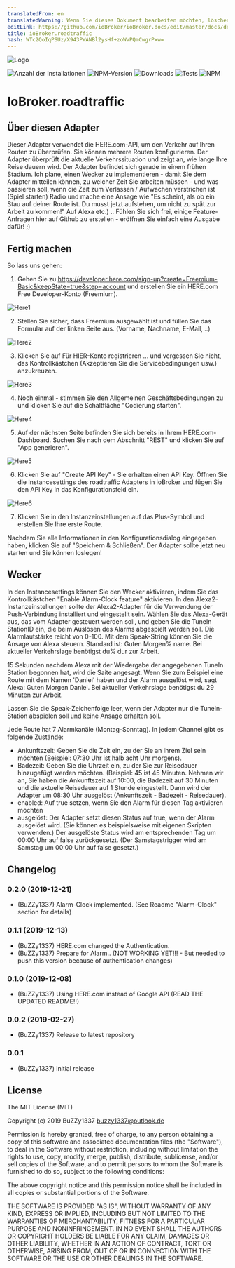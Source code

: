 ```yaml
---
translatedFrom: en
translatedWarning: Wenn Sie dieses Dokument bearbeiten möchten, löschen Sie bitte das Feld "translationsFrom". Andernfalls wird dieses Dokument automatisch erneut übersetzt
editLink: https://github.com/ioBroker/ioBroker.docs/edit/master/docs/de/adapterref/iobroker.roadtraffic/README.md
title: ioBroker.roadtraffic
hash: WTc2QoIqPSUz/X943PWANBl2ysHf+zoWvPQmCwgrPxw=
---
```

![Logo](../../../en/adapterref/iobroker.roadtraffic/admin/roadtraffic.png)

![Anzahl der Installationen](http://iobroker.live/badges/roadtraffic-stable.svg)
![NPM-Version](https://img.shields.io/npm/v/iobroker.roadtraffic.svg)
![Downloads](https://img.shields.io/npm/dm/iobroker.roadtraffic.svg)
![Tests](https://travis-ci.org/BuZZy1337/ioBroker.roadtraffic.svg?branch=master)
![NPM](https://nodei.co/npm/iobroker.roadtraffic.png?downloads=true)

# IoBroker.roadtraffic
## Über diesen Adapter
Dieser Adapter verwendet die HERE.com-API, um den Verkehr auf Ihren Routen zu überprüfen. Sie können mehrere Routen konfigurieren. Der Adapter überprüft die aktuelle Verkehrssituation und zeigt an, wie lange Ihre Reise dauern wird.
Der Adapter befindet sich gerade in einem frühen Stadium. Ich plane, einen Wecker zu implementieren - damit Sie dem Adapter mitteilen können, zu welcher Zeit Sie arbeiten müssen - und was passieren soll, wenn die Zeit zum Verlassen / Aufwachen verstrichen ist (Spiel starten) Radio und mache eine Ansage wie "Es scheint, als ob ein Stau auf deiner Route ist. Du musst jetzt aufstehen, um nicht zu spät zur Arbeit zu kommen!" Auf Alexa etc.) ..
Fühlen Sie sich frei, einige Feature-Anfragen hier auf Github zu erstellen - eröffnen Sie einfach eine Ausgabe dafür! ;)

## Fertig machen
So lass uns gehen:

1. Gehen Sie zu https://developer.here.com/sign-up?create=Freemium-Basic&keepState=true&step=account und erstellen Sie ein HERE.com Free Developer-Konto (Freemium).

![Here1](../../../en/adapterref/iobroker.roadtraffic/img/Here1.png)

2. Stellen Sie sicher, dass Freemium ausgewählt ist und füllen Sie das Formular auf der linken Seite aus. (Vorname, Nachname, E-Mail, ..)

![Here2](../../../en/adapterref/iobroker.roadtraffic/img/Here2.png)

3. Klicken Sie auf Für HIER-Konto registrieren ... und vergessen Sie nicht, das Kontrollkästchen (Akzeptieren Sie die Servicebedingungen usw.) anzukreuzen.

![Here3](../../../en/adapterref/iobroker.roadtraffic/img/Here3.png)

4. Noch einmal - stimmen Sie den Allgemeinen Geschäftsbedingungen zu und klicken Sie auf die Schaltfläche "Codierung starten".

![Here4](../../../en/adapterref/iobroker.roadtraffic/img/Here4.png)

5. Auf der nächsten Seite befinden Sie sich bereits in Ihrem HERE.com-Dashboard. Suchen Sie nach dem Abschnitt "REST" und klicken Sie auf "App generieren".

![Here5](../../../en/adapterref/iobroker.roadtraffic/img/Here5.png)

6. Klicken Sie auf "Create API Key" - Sie erhalten einen API Key. Öffnen Sie die Instancesettings des roadtraffic Adapters in ioBroker und fügen Sie den API Key in das Konfigurationsfeld ein.

![Here6](../../../en/adapterref/iobroker.roadtraffic/img/Here6.png)

7. Klicken Sie in den Instanzeinstellungen auf das Plus-Symbol und erstellen Sie Ihre erste Route.

Nachdem Sie alle Informationen in den Konfigurationsdialog eingegeben haben, klicken Sie auf "Speichern & Schließen".
Der Adapter sollte jetzt neu starten und Sie können loslegen!

## Wecker
In den Instancesettings können Sie den Wecker aktivieren, indem Sie das Kontrollkästchen "Enable Alarm-Clock feature" aktivieren.
In den Alexa2-Instanzeinstellungen sollte der Alexa2-Adapter für die Verwendung der Push-Verbindung installiert und eingestellt sein.
Wählen Sie das Alexa-Gerät aus, das vom Adapter gesteuert werden soll, und geben Sie die TuneIn StationID ein, die beim Auslösen des Alarms abgespielt werden soll.
Die Alarmlautstärke reicht von 0-100.
Mit dem Speak-String können Sie die Ansage von Alexa steuern.
Standard ist: Guten Morgen% name. Bei aktueller Verkehrslage benötigst du% dur zur Arbeit.

15 Sekunden nachdem Alexa mit der Wiedergabe der angegebenen TuneIn Station begonnen hat, wird die Saite angesagt.
Wenn Sie zum Beispiel eine Route mit dem Namen 'Daniel' haben und der Alarm ausgelöst wird, sagt Alexa: Guten Morgen Daniel. Bei aktueller Verkehrslage benötigst du 29 Minuten zur Arbeit.

Lassen Sie die Speak-Zeichenfolge leer, wenn der Adapter nur die TuneIn-Station abspielen soll und keine Ansage erhalten soll.

Jede Route hat 7 Alarmkanäle (Montag-Sonntag).
In jedem Channel gibt es folgende Zustände:

* Ankunftszeit: Geben Sie die Zeit ein, zu der Sie an Ihrem Ziel sein möchten (Beispiel: 07:30 Uhr ist halb acht Uhr morgens).
* Badezeit: Geben Sie die Uhrzeit ein, zu der Sie zur Reisedauer hinzugefügt werden möchten. (Beispiel: 45 ist 45 Minuten. Nehmen wir an, Sie haben die Ankunftszeit auf 10:00, die Badezeit auf 30 Minuten und die aktuelle Reisedauer auf 1 Stunde eingestellt. Dann wird der Adapter um 08:30 Uhr ausgelöst (Ankunftszeit - Badezeit - Reisedauer).
* enabled: Auf true setzen, wenn Sie den Alarm für diesen Tag aktivieren möchten
* ausgelöst: Der Adapter setzt diesen Status auf true, wenn der Alarm ausgelöst wird. (Sie können es beispielsweise mit eigenen Skripten verwenden.) Der ausgelöste Status wird am entsprechenden Tag um 00:00 Uhr auf false zurückgesetzt. (Der Samstagstrigger wird am Samstag um 00:00 Uhr auf false gesetzt.)

## Changelog
### 0.2.0 (2019-12-21)
* (BuZZy1337) Alarm-Clock implemented. (See Readme "Alarm-Clock" section for details)

### 0.1.1 (2019-12-13)
* (BuZZy1337) HERE.com changed the Authentication.
* (BuZZy1337) Prepare for Alarm.. (NOT WORKING YET!!! - But needed to push this version because of authentication changes)

### 0.1.0 (2019-12-08)
* (BuZZy1337) Using HERE.com instead of Google API (READ THE UPDATED README!!)

### 0.0.2 (2019-02-27)
* (BuZZy1337) Release to latest repository

### 0.0.1
* (BuZZy1337) initial release

## License
The MIT License (MIT)

Copyright (c) 2019 BuZZy1337 <buzzy1337@outlook.de>

Permission is hereby granted, free of charge, to any person obtaining a copy
of this software and associated documentation files (the "Software"), to deal
in the Software without restriction, including without limitation the rights
to use, copy, modify, merge, publish, distribute, sublicense, and/or sell
copies of the Software, and to permit persons to whom the Software is
furnished to do so, subject to the following conditions:

The above copyright notice and this permission notice shall be included in
all copies or substantial portions of the Software.

THE SOFTWARE IS PROVIDED "AS IS", WITHOUT WARRANTY OF ANY KIND, EXPRESS OR
IMPLIED, INCLUDING BUT NOT LIMITED TO THE WARRANTIES OF MERCHANTABILITY,
FITNESS FOR A PARTICULAR PURPOSE AND NONINFRINGEMENT. IN NO EVENT SHALL THE
AUTHORS OR COPYRIGHT HOLDERS BE LIABLE FOR ANY CLAIM, DAMAGES OR OTHER
LIABILITY, WHETHER IN AN ACTION OF CONTRACT, TORT OR OTHERWISE, ARISING FROM,
OUT OF OR IN CONNECTION WITH THE SOFTWARE OR THE USE OR OTHER DEALINGS IN
THE SOFTWARE.